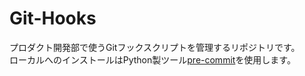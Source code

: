 # Git-Hooks
プロダクト開発部で使うGitフックスクリプトを管理するリポジトリです。  
ローカルへのインストールはPython製ツール[pre-commit](https://pre-commit.com/hooks.html)を使用します。
